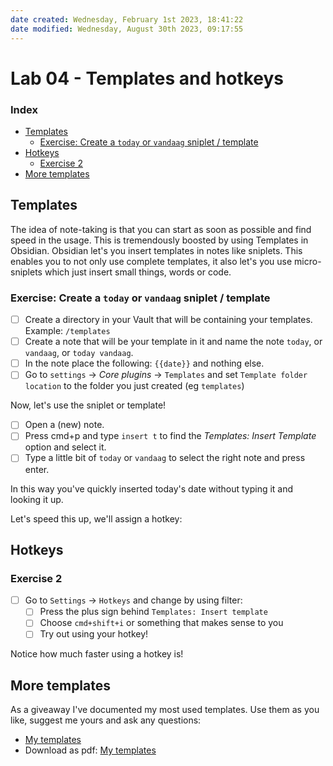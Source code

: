 ```yaml
---
date created: Wednesday, February 1st 2023, 18:41:22
date modified: Wednesday, August 30th 2023, 09:17:55
---
```


# Lab 04 - Templates and hotkeys

### Index

- [Templates](#Templates)
    - [Exercise: Create a `today` or `vandaag` sniplet / template](#Exercise:%20Create%20a%20`today`%20or%20`vandaag`%20sniplet%20/%20template)
- [Hotkeys](#Hotkeys)
    - [Exercise 2](#Exercise%202)
- [More templates](#More%20templates)

## Templates

The idea of note-taking is that you can start as soon as possible and find speed in the usage. This is tremendously boosted by using Templates in Obsidian. Obsidian let's you insert templates in notes like sniplets. This enables you to not only use complete templates, it also let's you use micro-sniplets which just insert small things, words or code.

### Exercise: Create a `today` or `vandaag` sniplet / template

- [ ] Create a directory in your Vault that will be containing your templates. Example: `/templates`
- [ ] Create a note that will be your template in it and name the note `today`, or `vandaag`, or `today vandaag`.
- [ ] In the note place the following: `{{date}}` and nothing else.
- [ ] Go to `settings` -> *Core plugins* -> `Templates` and set `Template folder location` to the folder you just created (eg `templates`)

Now, let's use the sniplet or template!

- [ ] Open a (new) note.
- [ ] Press cmd+p and type `insert t` to find the *Templates: Insert Template* option and select it.
- [ ] Type a little bit of `today` or `vandaag` to select the right note and press enter.

In this way you've quickly inserted today's date without typing it and looking it up.

Let's speed this up, we'll assign a hotkey:

## Hotkeys

### Exercise 2

- [ ] Go to `Settings` -> `Hotkeys` and change by using filter:
    - [ ] Press the plus sign behind `Templates: Insert template`
    - [ ] Choose `cmd+shift+i` or something that makes sense to you
    - [ ] Try out using your hotkey!

Notice how much faster using a hotkey is!

## More templates

As a giveaway I've documented my most used templates. Use them as you like, suggest me yours and ask any questions:

 - [My templates](assets/My%20templates.md)
 - Download as pdf: [My templates](assets/My%20templates.pdf)
